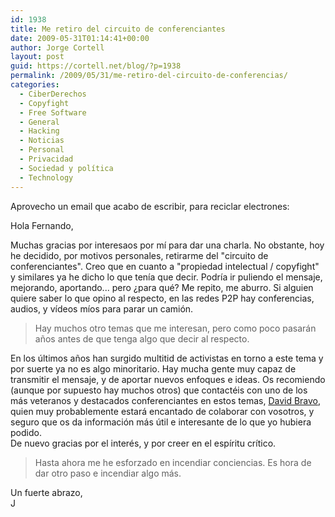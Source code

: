 ```yaml
---
id: 1938
title: Me retiro del circuito de conferenciantes
date: 2009-05-31T01:14:41+00:00
author: Jorge Cortell
layout: post
guid: https://cortell.net/blog/?p=1938
permalink: /2009/05/31/me-retiro-del-circuito-de-conferencias/
categories:
  - CiberDerechos
  - Copyfight
  - Free Software
  - General
  - Hacking
  - Noticias
  - Personal
  - Privacidad
  - Sociedad y polí­tica
  - Technology
---
```

Aprovecho un email que acabo de escribir, para reciclar electrones:

Hola Fernando,

<div>
  Muchas gracias por interesaos por mí para dar una charla. No obstante, hoy he decidido, por motivos personales, retirarme del "circuito de conferenciantes". Creo que en cuanto a "propiedad intelectual / copyfight" y similares ya he dicho lo que tenía que decir. Podría ir puliendo el mensaje, mejorando, aportando... pero ¿para qué? Me repito, me aburro. Si alguien quiere saber lo que opino al respecto, en las redes P2P hay conferencias, audios, y vídeos míos para parar un camión.
</div>

> <div>
>   Hay muchos otro temas que me interesan, pero como poco pasarán años antes de que tenga algo que decir al respecto.
> </div>

<div>
  En los últimos años han surgido multitid de activistas en torno a este tema y por suerte ya no es algo minoritario. Hay mucha gente muy capaz de transmitir el mensaje, y de aportar nuevos enfoques e ideas. Os recomiendo (aunque por supuesto hay muchos otros) que contactéis con uno de los más veteranos y destacados conferenciantes en estos temas, <a title="https://www.filmica.com/david_bravo/" href="https://www.filmica.com/david_bravo/" target="_blank">David Bravo</a>, quien muy probablemente estará encantado de colaborar con vosotros, y seguro que os da información más útil e interesante de lo que yo hubiera podido. 
</div>

<div>
  De nuevo gracias por el interés, y por creer en el espíritu crítico.
</div>

> <div>
>   Hasta ahora me he esforzado en incendiar conciencias. Es hora de dar otro paso e incendiar algo más.
> </div>

<div>
  Un fuerte abrazo,
</div>

<div>
  J
</div>